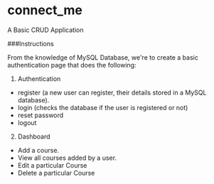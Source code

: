 # connect_me

A Basic CRUD Application

###Instructions

From the knowledge of MySQL Database, we're to create a basic authentication page that does the following:

1. Authentication
- register (a new user can register, their details stored in a MySQL database). 
- login (checks the database if the user is registered or not)
- reset password
- logout

2. Dashboard
- Add a course.
- View all courses added by a user. 
- Edit a particular Course
- Delete a particular Course
